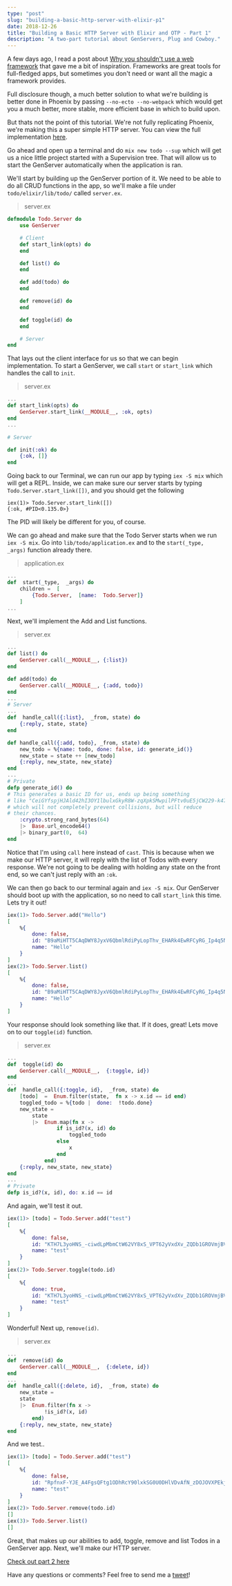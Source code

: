 ```yaml
---
type: "post"
slug: "building-a-basic-http-server-with-elixir-p1"
date: 2018-12-26
title: "Building a Basic HTTP Server with Elixir and OTP - Part 1"
description: "A two-part tutorial about GenServers, Plug and Cowboy."
---
```


A few days ago, I read a post about [Why you shouldn't use a web framework](https://dev.to/gypsydave5/why-you-shouldnt-use-a-web-framework-3g24) that gave me a bit of inspiration. Frameworks are great tools for full-fledged apps, but sometimes you don't need or want all the magic a framework provides.

Full disclosure though, a much better solution to what we're building is better done in Phoenix by passing `--no-ecto --no-webpack` which would get you a much better, more stable, more efficient base in which to build upon.

But thats not the point of this tutorial. We're not fully replicating Phoenix, we're making this a super simple HTTP server. You can view the full implementation [here](https://github.com/matthewsecrist/TodoOTP-HTTP).

Go ahead and open up a terminal and do `mix new todo --sup` which will get us a nice little project started with a Supervision tree. That will allow us to start the GenServer automatically when the application is ran.

We'll start by building up the GenServer portion of it. We need to be able to do all CRUD functions in the app, so we'll make a file under `todo/elixir/lib/todo/` called `server.ex`.

> server.ex

```elixir
defmodule Todo.Server do
	use GenServer

	# Client
	def start_link(opts) do
	end

	def list() do
	end

	def add(todo) do
	end

	def remove(id) do
	end

	def toggle(id) do
	end

	# Server
end
```

That lays out the client interface for us so that we can begin implementation. To start a GenServer, we call `start` or `start_link` which handles the call to `init`.

> server.ex

```elixir
...
def start_link(opts) do
	GenServer.start_link(__MODULE__, :ok, opts)
end
...

# Server

def init(:ok) do
	{:ok, []}
end
```

Going back to our Terminal, we can run our app by typing `iex -S mix` which will get a REPL. Inside, we can make sure our server starts by typing `Todo.Server.start_link([])`, and you should get the following

```
iex(1)> Todo.Server.start_link([])
{:ok, #PID<0.135.0>}
```

The PID will likely be different for you, of course.

We can go ahead and make sure that the Todo Server starts when we run `iex -S mix`. Go into `lib/todo/application.ex` and to the `start(_type, _args)` function already there.

> application.ex

```elixir
...
def  start(_type,  _args) do
	children =  [
		{Todo.Server,  [name:  Todo.Server]}
	]
...
```

Next, we'll implement the Add and List functions.

> server.ex

```elixir
...
def list() do
	GenServer.call(__MODULE__, {:list})
end

def add(todo) do
	GenServer.call(__MODULE__, {:add, todo})
end
...
# Server
...
def  handle_call({:list},  _from, state) do
	{:reply, state, state}
end

def handle_call({:add, todo}, _from, state) do
	new_todo = %{name: todo, done: false, id: generate_id()}
	new_state = state ++ [new_todo]
	{:reply, new_state, new_state}
end
...
# Private
defp generate_id() do
# This generates a basic ID for us, ends up being something
# like "CeiGYfspjHJAld42hI3OY1lbulxGkyR8W-zqXpkSMwpilPFtv0uE5jCW229-k47J"
# which will not completely prevent collisions, but will reduce
# their chances.
	:crypto.strong_rand_bytes(64)
	|>  Base.url_encode64()
	|> binary_part(0,  64)
end
```

Notice that I'm using `call` here instead of `cast`. This is because when we make our HTTP server, it will reply with the list of Todos with every response. We're not going to be dealing with holding any state on the front end, so we can't just reply with an `:ok`.

We can then go back to our terminal again and `iex -S mix`. Our GenServer should boot up with the application, so no need to call `start_link` this time. Lets try it out!

```elixir
iex(1)> Todo.Server.add("Hello")
[
	%{
		done: false,
		id: "B9aMiHTT5CAqDWY8JyxV6QbmlRdiPyLopThv_EHARk4EwRFCyRG_Ip4q5NJv7NSh",
		name: "Hello"
	}
]
iex(2)> Todo.Server.list()
[
	%{
		done: false,
		id: "B9aMiHTT5CAqDWY8JyxV6QbmlRdiPyLopThv_EHARk4EwRFCyRG_Ip4q5NJv7NSh",
		name: "Hello"
	}
]
```

Your response should look something like that. If it does, great! Lets move on to our `toggle(id)` function.

> server.ex

```elixir
...
def  toggle(id) do
	GenServer.call(__MODULE__,  {:toggle, id})
end
...
def  handle_call({:toggle, id},  _from, state) do
	[todo]  =  Enum.filter(state,  fn x -> x.id == id end)
	toggled_todo = %{todo |  done:  !todo.done}
	new_state =
		state
		|>  Enum.map(fn x ->
				if is_id?(x, id) do
					toggled_todo
				else
					x
				end
			end)
	{:reply, new_state, new_state}
end
...
# Private
defp is_id?(x, id), do: x.id == id
```

And again, we'll test it out.

```elixir
iex(1)> [todo] = Todo.Server.add("test")
[
	%{
		done: false,
		id: "KTH7L3yoHNS_-ciwdLpMbmCtW62VY8xS_VPT62yVxdXv_ZQDb1GROVmjBV6oEage",
		name: "test"
	}
]
iex(2)> Todo.Server.toggle(todo.id)
[
	%{
		done: true,
		id: "KTH7L3yoHNS_-ciwdLpMbmCtW62VY8xS_VPT62yVxdXv_ZQDb1GROVmjBV6oEage",
		name: "test"
	}
]
```

Wonderful! Next up, `remove(id)`.

> server.ex

```elixir
...
def  remove(id) do
	GenServer.call(__MODULE__,  {:delete, id})
end
...
def  handle_call({:delete, id},  _from, state) do
	new_state =
	state
	|>  Enum.filter(fn x ->
			!is_id?(x, id)
		end)
	{:reply, new_state, new_state}
end
```

And we test..

```elixir
iex(1)> [todo] = Todo.Server.add("test")
[
	%{
		done: false,
		id: "RpfnxF-YJE_A4FgsQFtg1ODhRcY90lxkSG0U0DHlVDvAfN_zDOJOVXPEkjuBAPsz",
		name: "test"
	}
]
iex(2)> Todo.Server.remove(todo.id)
[]
iex(3)> Todo.Server.list()
[]
```

Great, that makes up our abilities to add, toggle, remove and list Todos in a GenServer app. Next, we'll make our HTTP server.

[Check out part 2 here](http://www.matthewsecrist.net//building-a-basic-http-server-with-elixir-p2/)

Have any questions or comments? Feel free to send me a [tweet](https://twitter.com/_mattsecrist)!
